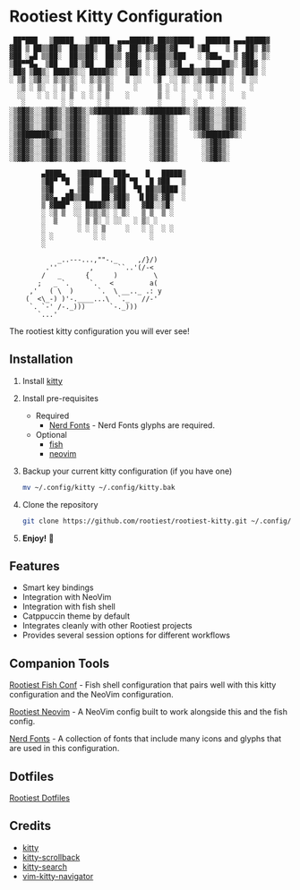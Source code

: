 # Rootiest Kitty Configuration

```none
 ██▀███   ▒█████   ▒█████  ▄▄▄█████▓ ██▓▓█████   ██████ ▄▄▄█████▓
▓██ ▒ ██▒▒██▒  ██▒▒██▒  ██▒▓  ██▒ ▓▒▓██▒▓█   ▀ ▒██    ▒ ▓  ██▒ ▓▒
▓██ ░▄█ ▒▒██░  ██▒▒██░  ██▒▒ ▓██░ ▒░▒██▒▒███   ░ ▓██▄   ▒ ▓██░ ▒░
▒██▀▀█▄  ▒██   ██░▒██   ██░░ ▓██▓ ░ ░██░▒▓█  ▄   ▒   ██▒░ ▓██▓ ░
░██▓ ▒██▒░ ████▓▒░░ ████▓▒░  ▒██▒ ░ ░██░░▒████▒▒██████▒▒  ▒██▒ ░
░ ▒▓ ░▒▓░░ ▒░▒░▒░ ░ ▒░▒░▒░   ▒ ░░   ░▓  ░░ ▒░ ░▒ ▒▓▒ ▒ ░  ▒ ░░
  ░▒ ░ ▒░  ░ ▒ ▒░   ░ ▒ ▒░     ░     ▒ ░ ░ ░  ░░ ░▒  ░ ░    ░
  ░░   ░ ░ ░ ░ ▒  ░ ░ ░ ▒    ░       ▒ ░   ░   ░  ░  ░    ░
   ░         ░ ░      ░ ░            ░     ░  ░      ░
░▒▓█▓▒░░▒▓█▓▒░▒▓█▓▒░▒▓████████▓▒░▒▓████████▓▒░▒▓█▓▒░░▒▓█▓▒░
░▒▓█▓▒░░▒▓█▓▒░▒▓█▓▒░  ░▒▓█▓▒░      ░▒▓█▓▒░   ░▒▓█▓▒░░▒▓█▓▒░
░▒▓█▓▒░░▒▓█▓▒░▒▓█▓▒░  ░▒▓█▓▒░      ░▒▓█▓▒░   ░▒▓█▓▒░░▒▓█▓▒░
░▒▓███████▓▒░░▒▓█▓▒░  ░▒▓█▓▒░      ░▒▓█▓▒░    ░▒▓██████▓▒░
░▒▓█▓▒░░▒▓█▓▒░▒▓█▓▒░  ░▒▓█▓▒░      ░▒▓█▓▒░      ░▒▓█▓▒░
░▒▓█▓▒░░▒▓█▓▒░▒▓█▓▒░  ░▒▓█▓▒░      ░▒▓█▓▒░      ░▒▓█▓▒░
░▒▓█▓▒░░▒▓█▓▒░▒▓█▓▒░  ░▒▓█▓▒░      ░▒▓█▓▒░      ░▒▓█▓▒░

        ▄████▄   ▒█████   ███▄    █   █████▒
        ▒██▀ ▀█  ▒██▒  ██▒ ██ ▀█   █ ▓██   ▒
        ▒▓█    ▄ ▒██░  ██▒▓██  ▀█ ██▒▒████ ░
        ▒▓▓▄ ▄██▒▒██   ██░▓██▒  ▐▌██▒░▓█▒  ░
        ▒ ▓███▀ ░░ ████▓▒░▒██░   ▓██░░▒█░
        ░ ░▒ ▒  ░░ ▒░▒░▒░ ░ ▒░   ▒ ▒  ▒ ░
        ░  ▒     ░ ▒ ▒░ ░ ░░   ░ ▒░ ░
        ░        ░ ░ ░ ▒     ░   ░ ░  ░ ░
        ░ ░          ░ ░           ░
        ░

            _..---...,""-._     ,/}/)
         .''        ,      ``..'(/-<
        /   _      {      )         \
       ;   _ `.     `.   <         a(
     ,'   ( \  )      `.  \ __.._ .: y
    (  <\_-) )'-.____...\  `._   //-'
     `. `-' /-._)))      `-._)))
       `...'
```

The rootiest kitty configuration you will ever see!

## Installation

1. Install [kitty](https://sw.kovidgoyal.net/kitty/)

2. Install pre-requisites

   - Required
     - [Nerd Fonts](https://github.com/ryanoasis/nerd-fonts/) -
       Nerd Fonts glyphs are required.
   - Optional
     - [fish](https://fishshell.com/)
     - [neovim](https://neovim.io/)

3. Backup your current kitty configuration (if you have one)

   ```bash
   mv ~/.config/kitty ~/.config/kitty.bak
   ```

4. Clone the repository

   ```bash
   git clone https://github.com/rootiest/rootiest-kitty.git ~/.config/kitty
   ```

5. **Enjoy!** 🎉

## Features

- Smart key bindings
- Integration with NeoVim
- Integration with fish shell
- Catppuccin theme by default
- Integrates cleanly with other Rootiest projects
- Provides several session options for different workflows

## Companion Tools

[Rootiest Fish Conf](https://github.com/rootiest/rootiest-fish) -
Fish shell configuration that pairs well with this kitty configuration
and the NeoVim configuration.

[Rootiest Neovim](https://github.com/rootiest/rootiest-nvim) -
A NeoVim config built to work alongside this and the fish config.

[Nerd Fonts](https://github.com/ryanoasis/nerd-fonts/) -
A collection of fonts that include many icons and glyphs that are used in this configuration.

## Dotfiles

[Rootiest Dotfiles](https://github.com/rootiest/dotfiles)

## Credits

- [kitty](https://sw.kovidgoyal.net/kitty/)
- [kitty-scrollback](https://github.com/mikesmithgh/kitty-scrollback.nvim)
- [kitty-search](https://github.com/trygveaa/kitty-kitten-search)
- [vim-kitty-navigator](https://github.com/knubie/vim-kitty-navigator)
